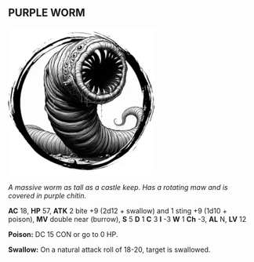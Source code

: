 ## PURPLE WORM

![](images/purple-worm.webp)

_A massive worm as tall as a castle keep. Has a rotating maw and is covered in purple chitin._

**AC** 18, **HP** 57, **ATK** 2 bite +9 (2d12 + swallow) and 1 sting +9 (1d10 + poison), **MV** double near (burrow), **S** 5 **D** 1 **C** 3 **I** -3 **W** 1 **Ch** -3, **AL** N, **LV** 12

**Poison:** DC 15 CON or go to 0 HP.

**Swallow:** On a natural attack roll of 18-20, target is swallowed.

